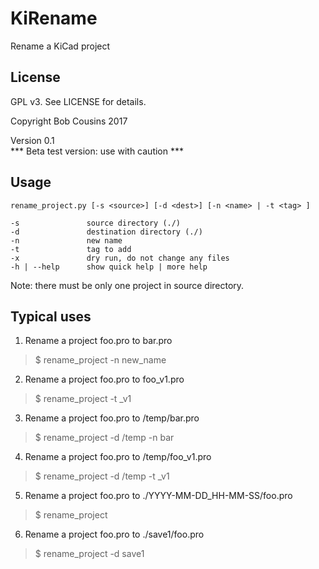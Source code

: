 # KiRename

Rename a KiCad project

## License

GPL v3. See LICENSE for details.

Copyright Bob Cousins 2017

Version 0.1 <br>
*** Beta test version: use with caution ***


## Usage

```
rename_project.py [-s <source>] [-d <dest>] [-n <name> | -t <tag> ]

-s               source directory (./)
-d               destination directory (./)
-n               new name
-t               tag to add
-x               dry run, do not change any files
-h | --help      show quick help | more help
```

Note: there must be only one project in source directory.


## Typical uses

1. Rename a project foo.pro to bar.pro

>  $ rename_project -n new_name

2. Rename a project foo.pro to foo_v1.pro

> $ rename_project -t _v1

3. Rename a project foo.pro to /temp/bar.pro

> $ rename_project -d /temp -n bar

4. Rename a project foo.pro to /temp/foo_v1.pro

> $ rename_project -d /temp -t _v1

5. Rename a project foo.pro to ./YYYY-MM-DD_HH-MM-SS/foo.pro

> $ rename_project

6. Rename a project foo.pro to ./save1/foo.pro

> $ rename_project -d save1
